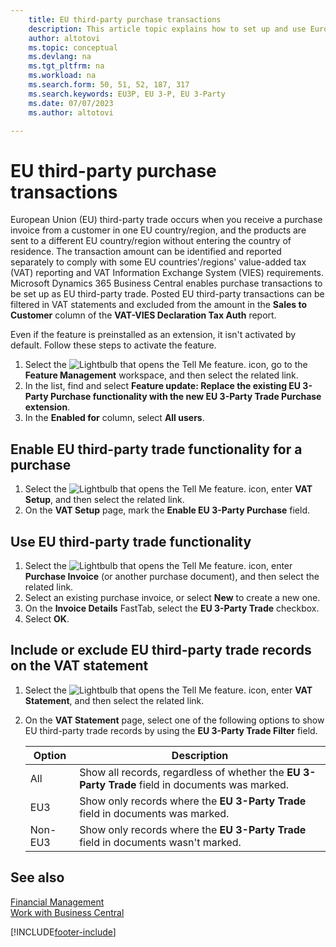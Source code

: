 ```yaml
---
    title: EU third-party purchase transactions
    description: This article topic explains how to set up and use European Union (EU) third-party purchase transactions.
    author: altotovi
    ms.topic: conceptual
    ms.devlang: na
    ms.tgt_pltfrm: na
    ms.workload: na
    ms.search.form: 50, 51, 52, 187, 317
    ms.search.keywords: EU3P, EU 3-P, EU 3-Party
    ms.date: 07/07/2023
    ms.author: altotovi

---
```


# EU third-party purchase transactions

European Union (EU) third-party trade occurs when you receive a purchase invoice from a customer in one EU country/region, and the products are sent to a different EU country/region without entering the country of residence. The transaction amount can be identified and reported separately to comply with some EU countries'/regions' value-added tax (VAT) reporting and VAT Information Exchange System (VIES) requirements. Microsoft Dynamics 365 Business Central enables purchase transactions to be set up as EU third-party trade. Posted EU third-party transactions can be filtered in VAT statements and excluded from the amount in the **Sales to Customer** column of the **VAT-VIES Declaration Tax Auth** report.

Even if the feature is preinstalled as an extension, it isn't activated by default. Follow these steps to activate the feature.

1. Select the ![Lightbulb that opens the Tell Me feature.](media/ui-search/search_small.png "Tell me what you want to do") icon, go to the **Feature Management** workspace, and then select the related link.
2. In the list, find and select **Feature update: Replace the existing EU 3-Party Purchase functionality with the new EU 3-Party Trade Purchase extension**.
3. In the **Enabled for** column, select **All users**.

## Enable EU third-party trade functionality for a purchase

1. Select the ![Lightbulb that opens the Tell Me feature.](media/ui-search/search_small.png "Tell me what you want to do") icon, enter **VAT Setup**, and then select the related link.
2. On the **VAT Setup** page, mark the **Enable EU 3-Party Purchase** field.

## Use EU third-party trade functionality

1. Select the ![Lightbulb that opens the Tell Me feature.](media/ui-search/search_small.png "Tell me what you want to do") icon, enter **Purchase Invoice** (or another purchase document), and then select the related link.
2. Select an existing purchase invoice, or select **New** to create a new one.
3. On the **Invoice Details** FastTab, select the **EU 3-Party Trade** checkbox.
4. Select **OK**.

## Include or exclude EU third-party trade records on the VAT statement

1. Select the ![Lightbulb that opens the Tell Me feature.](media/ui-search/search_small.png "Tell me what you want to do") icon, enter **VAT Statement**, and then select the related link.
2. On the **VAT Statement** page, select one of the following options to show EU third-party trade records by using the **EU 3-Party Trade Filter** field.

    | Option | Description |
    |--------|-------------|
    | All | Show all records, regardless of whether the **EU 3-Party Trade** field in documents was marked. |
    | EU3 | Show only records where the **EU 3-Party Trade** field in documents was marked. |
    | Non-EU3 | Show only records where the **EU 3-Party Trade** field in documents wasn't marked. |


## See also
[Financial Management](finance.md)  
[Work with Business Central](ui-work-product.md)

[!INCLUDE[footer-include](includes/footer-banner.md)]
